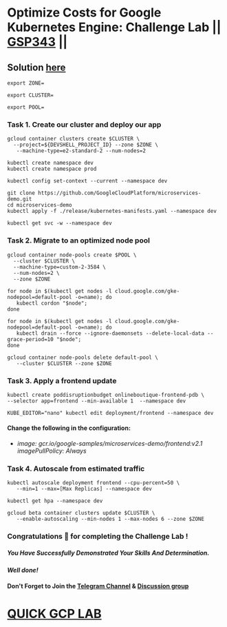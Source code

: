 # Optimize Costs for Google Kubernetes Engine: Challenge Lab || [GSP343](https://www.cloudskillsboost.google/focuses/16327?parent=catalog) ||

## Solution [here]()

 ```
export ZONE=
 ```
  ```
export CLUSTER=
 ```
```
export POOL=
 ```
### Task 1. Create our cluster and deploy our app
 ```
gcloud container clusters create $CLUSTER \
   --project=${DEVSHELL_PROJECT_ID} --zone $ZONE \
    --machine-type=e2-standard-2 --num-nodes=2
 ```
  ```
kubectl create namespace dev
kubectl create namespace prod
 ```
  ```
kubectl config set-context --current --namespace dev
 ```
  ```
git clone https://github.com/GoogleCloudPlatform/microservices-demo.git
cd microservices-demo
kubectl apply -f ./release/kubernetes-manifests.yaml --namespace dev
 ```
  ```
kubectl get svc -w --namespace dev
 ```

### Task 2. Migrate to an optimized node pool

 ```
gcloud container node-pools create $POOL \
   --cluster $CLUSTER \
   --machine-type=custom-2-3584 \
   --num-nodes=2 \
   --zone $ZONE
```
```
for node in $(kubectl get nodes -l cloud.google.com/gke-nodepool=default-pool -o=name); do
   kubectl cordon "$node";
done
   
for node in $(kubectl get nodes -l cloud.google.com/gke-nodepool=default-pool -o=name); do
   kubectl drain --force --ignore-daemonsets --delete-local-data --grace-period=10 "$node";
done
```
```
gcloud container node-pools delete default-pool \
   --cluster $CLUSTER --zone $ZONE
```

### Task 3. Apply a frontend update

```
kubectl create poddisruptionbudget onlineboutique-frontend-pdb \
--selector app=frontend --min-available 1  --namespace dev
```
```
KUBE_EDITOR="nano" kubectl edit deployment/frontend --namespace dev
```
#### Change the following in the configuration:

* *image: gcr.io/google-samples/microservices-demo/frontend:v2.1  
        imagePullPolicy: Always*

### Task 4. Autoscale from estimated traffic

```
kubectl autoscale deployment frontend --cpu-percent=50 \
   --min=1 --max=[Max Replicas] --namespace dev
```
```
kubectl get hpa --namespace dev

gcloud beta container clusters update $CLUSTER \
   --enable-autoscaling --min-nodes 1 --max-nodes 6 --zone $ZONE
```

### Congratulations 🎉 for completing the Challenge Lab !

##### *You Have Successfully Demonstrated Your Skills And Determination.*

#### *Well done!*

#### Don't Forget to Join the [Telegram Channel](https://t.me/QuickGcpLab) & [Discussion group](https://t.me/QuickGcpLabChats)

# [QUICK GCP LAB](https://www.youtube.com/@quickgcplab)